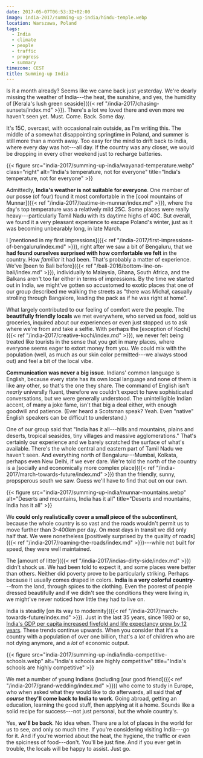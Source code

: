 ```yaml
---
date: 2017-05-07T06:53:32+02:00
image: india-2017/summing-up-india/hindu-temple.webp
location: Warszawa, Poland
tags:
  - India
  - climate
  - people
  - traffic
  - progress
  - summary
timezone: CEST
title: Summing-up India
---
```


Is it a month already? Seems like we came back just yesterday. We're dearly missing the weather of India---the heat, the sunshine, and yes, the humidity of [Kerala's lush green seaside]({{< ref "/india-2017/chasing-sunsets/index.md" >}}). There's a lot we loved there and even more we haven't seen yet. Must. Come. Back. Some day.

<!--more-->

It's 15C, overcast, with occasional rain outside, as I'm writing this. The middle of a somewhat disappointing springtime in Poland, and summer is still more than a month away. Too easy for the mind to drift back to India, where every day was hot---all day. If the country was any closer, we would be dropping in every other weekend just to recharge batteries.

{{< figure src="india-2017/summing-up-india/wayanad-temperature.webp" class="right" alt="India's temperature, not for everyone" title="India's temperature, not for everyone" >}}

Admittedly, **India's weather is not suitable for everyone**. One member of our posse (of four) found it most comfortable in the [cool mountains of Munnar]({{< ref "/india-2017/teatime-in-munnar/index.md" >}}), where the day's top temperature was a relatively mild 25C. Some places were really heavy---particularly Tamil Nadu with its daytime highs of 40C. But overall, we found it a very pleasant experience to escape Poland's winter, just as it was becoming unbearably long, in late March.

I [mentioned in my first impressions]({{< ref "/india-2017/first-impressions-of-bengaluru/index.md" >}}), right after we saw a bit of Bengaluru, that we **had found ourselves surprised with how comfortable we felt** in the country. How _familiar_ it had been. That's probably a matter of experience. We've [been to Bali before]({{< ref "/bali-2016/bottom-line-on-bali/index.md" >}}), individually to Malaysia, Ghana, South Africa, and the Balkans aren't too far either in terms of impressions. By the time we started out in India, we might've gotten so accustomed to exotic places that one of our group described me walking the streets as "there was Michał, casually strolling through Bangalore, leading the pack as if he was right at home".

What largely contributed to our feeling of comfort were the people. The **beautifully friendly locals** we met everywhere, who served us food, sold us groceries, inquired about our experiences or even just stopped us to ask where we're from and take a selfie. With perhaps the [exception of Kochi]({{< ref "/india-2017/creative-kochi/index.md" >}}), we never felt being treated like tourists in the sense that you get in many places, where everyone seems eager to extort money from you. We could mix with the population (well, as much as our skin color permitted---we always stood out) and feel a bit of the local vibe.

**Communication was never a big issue**. Indians' common language is English, because every state has its own local language and none of them is like any other, so that's the one they share. The command of English isn't _nearly_ universlly fluent, therefore we couldn't expect to have sophisticated conversations, but we were generally understood. The unintelligible Indian accent, of many a joke fame, isn't that big a deal either, with enough goodwill and patience. (Ever heard a Scotsman speak? Yeah. Even "native" English speakers can be difficult to understand.)

One of our group said that "India has it all---hills and mountains, plains and deserts, tropical seasides, tiny villages and massive agglomerations." That's certainly our experience and we barely scratched the surface of what's available. There's the whole central and eastern part of Tamil Nadu we haven't seen. And everything north of Bengaluru---Mumbai, Kolkata, perhaps even New Delhi, if we ever dare. We're told the north of the country is a [socially and economically more complex place]({{< ref "/india-2017/march-towards-future/index.md" >}}) than the friendly, sunny, propsperous south we saw. Guess we'll have to find that out on our own.

{{< figure src="india-2017/summing-up-india/munnar-mountains.webp" alt="Deserts and mountains, India has it all" title="Deserts and mountains, India has it all" >}}

We **could only realistically cover a small piece of the subcontinent**, because the whole country is so vast and the roads wouldn't permit us to move further than 3-400km per day. On most days in transit we did only half that.
We were nonetheless [positively surprised by the quality of roads]({{< ref "/india-2017/roaming-the-roads/index.md" >}})---while not built for speed, they were well maintained.

The [amount of litter]({{< ref "/india-2017/indias-dirty-side/index.md" >}}) didn't shock us. We had been told to expect it, and some places were better than others. Neither did poverty prove to be particularly striking. Perhaps because it usually comes draped in colors. **India is a very colorful country**---from the land, through spices to the clothing. Even the poorest of people dressed beautifully and if we didn't see the conditions they were living in, we might've never noticed how little they had to live on.

India is steadily [on its way to modernity]({{< ref "/india-2017/march-towards-future/index.md" >}}). Just in the last 35 years, since 1980 or so, [India's GDP per capita increased fivefold and life expectancy grew by 12 years][gapmider-india]. These trends continue upwards. When you consider that it's a country with a population of over one billion, that's a _lot_ of children who are not dying anymore, and a _lot_ of economic output.

{{< figure src="india-2017/summing-up-india/india-competitive-schools.webp" alt="India's schools are highly competitive" title="India's schools are highly competitive" >}}

We met a number of young Indians (including [our good friend]({{< ref "/india-2017/grand-wedding/index.md" >}})) who come to study in Europe, who when asked what they would like to do afterwards, all said that **_of course_ they'll come back to India to work**. Going abroad, getting an education, learning the good stuff, then applying at it a home. Sounds like a solid recipe for success---not just personal, but the whole country's.

Yes, **we'll be back**. No idea when. There are a lot of places in the world for us to see, and only so much time. If you're considering visiting India---go for it. And if you're worried about the heat, the hygiene, the traffic or even the spiciness of food---don't. You'll be just fine. And if you ever get in trouble, the locals will be happy to assist. Just go.

[gapmider-india]: https://www.gapminder.org/tools/#$locale$id=en;&state$marker$select@$country=ind&trailStartTime=1800;;;;&chart-type=bubbles
